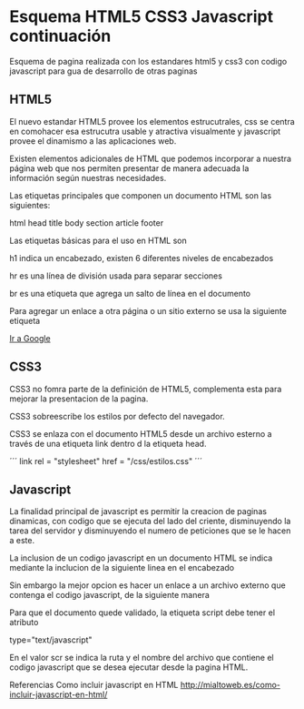 # Esquema HTML5 CSS3 Javascript continuación
Esquema de pagina realizada con los estandares html5 y css3 con codigo javascript para gua de desarrollo de otras paginas

## HTML5

El nuevo estandar HTML5 provee los elementos estrucutrales, css se centra en comohacer esa estrucutra usable y atractiva visualmente y javascript provee el dinamismo a las aplicaciones web.

Existen elementos adicionales de HTML que podemos incorporar a nuestra página web que nos permiten presentar de manera adecuada la información según nuestras necesidades.

Las etiquetas principales que componen un documento HTML son las siguientes:

html
head
title
body
section
article
footer

Las etiquetas básicas para el uso en HTML son

h1 indica un encabezado, existen 6 diferentes niveles de encabezados

hr es una línea de división usada para separar secciones

br es una etiqueta que agrega un salto de línea en el documento

Para agregar un enlace a otra página o un sitio externo se usa la siguiente etiqueta

<a href="https://www.google.com">Ir a Google</a>

## CSS3

CSS3 no fomra parte de la definición de HTML5, complementa esta para mejorar la presentacion de la pagina.

CSS3 sobreescribe los estilos por defecto del navegador.

CSS3 se enlaza con el documento HTML5 desde un archivo esterno a través de una etiqueta link dentro d la etiqueta head.

´´´ link rel = "stylesheet" href = "/css/estilos.css" ´´´

## Javascript

La finalidad principal de javascript es permitir la creacion de paginas dinamicas, con codigo que se ejecuta del lado del criente, disminuyendo la tarea del servidor y disminuyendo el numero de peticiones que se le hacen a este.

La inclusion de un codigo javascript en un documento HTML se indica mediante la inclucion de la siguiente linea en el encabezado

<script type="text/javascript"> y </script>
Sin embargo la mejor opcion es hacer un enlace a un archivo externo que contenga el codigo javascript, de la siguiente manera

<script type="text/javascript" scr="./js/script.js"></script>
Para que el documento quede validado, la etiqueta script debe tener el atributo

type="text/javascript"

En el valor scr se indica la ruta y el nombre del archivo que contiene el codigo javascript que se desea ejecutar desde la pagina HTML.

Referencias
Como incluir javascript en HTML
http://mialtoweb.es/como-incluir-javascript-en-html/
